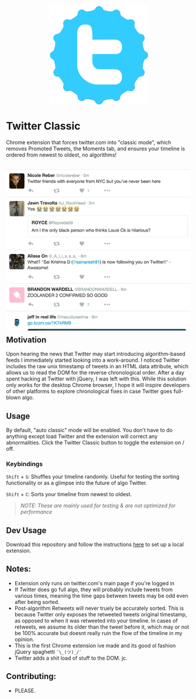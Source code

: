 <p align="center">
  <br />
  <img src="https://raw.githubusercontent.com/artnotfound/twitter-classic/master/classic.png" />
</p>

# Twitter Classic

Chrome extension that forces twitter.com into "classic mode", which removes Promoted Tweets, the Moments tab,
and ensures your timeline is ordered from newest to oldest, no algorithms!

<p align="center" style="margin-bottom: -20px;">
  <br />
  <img width="600" src="https://raw.githubusercontent.com/artnotfound/twitter-classic/master/classic.gif" />
</p>

<!---
## Download

Install via the Chrome Store [here](www.googleplaystorelink.com).
-->

## Motivation

Upon hearing the news that Twitter may start introducing algorithm-based feeds I immediately started looking into
a work-around. I noticed Twitter includes the raw unix timestamp of tweets in an HTML data attribute, which allows 
us to read the DOM for the reverse chronological order. After a day spent hacking at Twitter with jQuery, I 
was left with this. While this solution only works for the desktop Chrome browser, I hope it will inspire developers 
of other platforms to explore chronological fixes in case Twitter goes full-blown algo.

## Usage

By default, "auto classic" mode will be enabled. You don't have to do anything except load Twitter and the extension 
will correct any abnormalities. Click the Twitter Classic button to toggle the extension on / off.

<!---
Set 'debug' mode to enable console output. You can get to the developer console in Chrome by going to `View` > `Developer` > `JavaScript Console`.
-->

### Keybindings

`Shift` + `S`: Shuffles your timeline randomly. Useful for testing the sorting functionality or as a glimpse into the future of algo Twitter.

`Shift` + `C`: Sorts your timeline from newest to oldest.

> _NOTE: These are mainly used for testing & are not optimized for performance_

## Dev Usage

Download this repository and follow the instructions [here](https://developer.chrome.com/extensions/getstarted#unpacked) to set up a local extension.

## Notes:

* Extension only runs on twitter.com's main page if you're logged in
* If Twitter does go full algo, they will probably include tweets from various times, meaning the time gaps between tweets may be odd even after being sorted.
* Post-algorithm Retweets will never truely be accurately sorted. This is because Twitter only exposes the retweeted tweets original timestamp,
as opposed to when it was retweeted into your timeline. In cases of retweets, we assume its older than the tweet before it, which may or
not be 100% accurate but doesnt really ruin the flow of the timeline in my opinion.
* This is the first Chrome extension ive made and its good ol fashion jQuery spaghetti  `¯\_(ツ)_/¯`
* Twitter adds a shit load of stuff to the DOM. jc.

## Contributing:
  * PLEASE.
